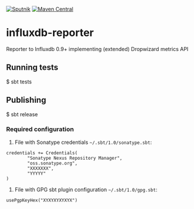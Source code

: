 [![Sputnik](https://sputnik.ci/conf/badge)](https://sputnik.ci/app#/builds/TouK/influxdb-reporter)
[![Maven Central](https://maven-badges.herokuapp.com/maven-central/pl.touk.influxdb-reporter/influxdb-reporter-core_2.12/badge.svg)](https://maven-badges.herokuapp.com/maven-central/pl.touk.influxdb-reporter/influxdb-reporter-core_2.12)

# influxdb-reporter
Reporter to Influxdb 0.9+ implementing (extended) Dropwizard metrics API 

## Running tests

$ sbt tests

## Publishing 

$ sbt release 

### Required configuration

1. File with Sonatype credentials `~/.sbt/1.0/sonatype.sbt`:

```
credentials += Credentials(
        "Sonatype Nexus Repository Manager",
        "oss.sonatype.org",
        "XXXXXXX",
        "YYYYY"
)
```

1. File with GPG sbt plugin configuration `~/.sbt/1.0/gpg.sbt`:

```
usePgpKeyHex("XYXYXYXYXYX")
```
